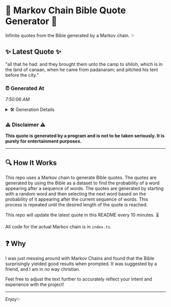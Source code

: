# 📖 Markov Chain Bible Quote Generator 📖

Infinite quotes from the Bible generated by a Markov chain. ✨

## ✨ Latest Quote ✨
"all that he had: and they brought them unto the camp to shiloh, which is in the land of canaan, when he came from padanaram; and pitched his tent before the city."

### ⏰ Generated At
*7:50:06 AM*

<details>
    <summary>🛠️ Generation Details</summary>
    <p>
        <strong>🌱 Seed:</strong> all<br>
        <strong>🔄 Iterations:</strong> 31<br>
        <strong>📜 Context History:</strong><br>[ all ]: that<br>[ all, that ]: he<br>[ all, that, he ]: had:<br>[ all, that, he, had: ]: and<br>[ all, that, he, had:, and ]: they<br>[ all, that, he, had:, and, they ]: brought<br>[ that, he, had:, and, they, brought ]: them<br>[ he, had:, and, they, brought, them ]: unto<br>[ had:, and, they, brought, them, unto ]: the<br>[ and, they, brought, them, unto, the ]: camp<br>[ they, brought, them, unto, the, camp ]: to<br>[ brought, them, unto, the, camp, to ]: shiloh,<br>[ them, unto, the, camp, to, shiloh, ]: which<br>[ unto, the, camp, to, shiloh,, which ]: is<br>[ the, camp, to, shiloh,, which, is ]: in<br>[ camp, to, shiloh,, which, is, in ]: the<br>[ to, shiloh,, which, is, in, the ]: land<br>[ shiloh,, which, is, in, the, land ]: of<br>[ which, is, in, the, land, of ]: canaan,<br>[ is, in, the, land, of, canaan, ]: when<br>[ in, the, land, of, canaan,, when ]: he<br>[ the, land, of, canaan,, when, he ]: came<br>[ land, of, canaan,, when, he, came ]: from<br>[ of, canaan,, when, he, came, from ]: padanaram;<br>[ canaan,, when, he, came, from, padanaram; ]: and<br>[ when, he, came, from, padanaram;, and ]: pitched<br>[ he, came, from, padanaram;, and, pitched ]: his<br>[ came, from, padanaram;, and, pitched, his ]: tent<br>[ from, padanaram;, and, pitched, his, tent ]: before<br>[ padanaram;, and, pitched, his, tent, before ]: the<br>[ and, pitched, his, tent, before, the ]: city.<br>
    </p>
</details>

### ⚠️ Disclaimer ⚠️
**This quote is generated by a program and is not to be taken seriously. It is purely for entertainment purposes.**

---

## 🔍 How It Works

This repo uses a Markov chain to generate Bible quotes. The quotes are generated by using the Bible as a dataset to find the probability of a word appearing after a sequence of words. The quotes are generated by starting with a random word and then selecting the next word based on the probability of it appearing after the current sequence of words. This process is repeated until the desired length of the quote is reached.

This repo will update the latest quote in this README every 10 minutes. ⏳

All code for the actual Markov chain is in `index.ts`.

## ❓ Why

I was just messing around with Markov Chains and found that the Bible surprisingly yielded good results when prompted. 
It was suggested by a friend, and I am in no way christian.

Feel free to adjust the text further to accurately reflect your intent and experience with the project!

---

*Enjoy*✨
